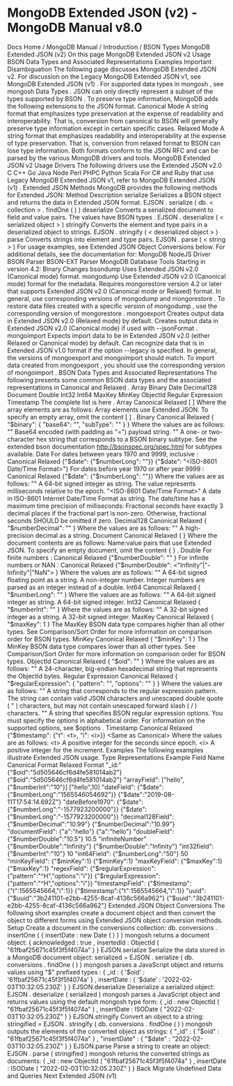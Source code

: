 # MongoDB Extended JSON (v2) - MongoDB Manual v8.0


Docs Home / MongoDB Manual / Introduction / BSON Types MongoDB Extended JSON (v2) On this page MongoDB Extended JSON v2 Usage BSON Data Types and Associated Representations Examples Important Disambiguation The following page discusses MongoDB Extended JSON v2. For
discussion on the Legacy MongoDB Extended JSON v1, see MongoDB Extended JSON (v1) . For supported data types in mongosh , see mongosh Data Types . JSON can only directly represent a subset of the types
supported by BSON . To preserve type information, MongoDB adds
the following extensions to the JSON format. Canonical Mode A string format that emphasizes type preservation at the expense
of readability and interoperability. That is, conversion from
canonical to BSON will generally preserve type information except
in certain specific cases. Relaxed Mode A string format that emphasizes readability and interoperability
at the expense of type preservation. That is, conversion from
relaxed format to BSON can lose type information. Both formats conform to the JSON RFC and can be
parsed by the various MongoDB drivers and tools. MongoDB Extended JSON v2 Usage Drivers The following drivers use the Extended JSON v2.0 C C++ Go Java Node Perl PHPC Python Scala For C# and Ruby that use Legacy MongoDB Extended JSON v1, refer to MongoDB Extended JSON (v1) . Extended JSON Methods MongoDB provides the following methods for Extended JSON: Method Description serialize Serializes a BSON object and returns the data in Extended JSON
format. EJSON . serialize ( db. < collection > . findOne ( ) ) deserialize Converts a serialized document to field and value pairs. The
values have BSON types . EJSON . deserialize ( < serialized object > ) stringify Converts the element and type pairs in a deserialized object to strings. EJSON . stringify ( < deserialized object > ) parse Converts strings into element and type pairs. EJSON . parse ( < string > ) For usage examples, see Extended JSON Object Conversions below. For additional details, see the documentation for: MongoDB NodeJS Driver BSON Parser BSON-EXT Parser MongoDB Database Tools Starting in version 4.2: Binary Changes bsondump Uses Extended JSON v2.0 (Canonical
mode) format. mongodump Use Extended JSON v2.0 (Canonical mode) format for the
metadata. Requires mongorestore version 4.2 or
later that supports Extended JSON v2.0 (Canonical mode or
Relaxed) format. In general, use corresponding versions of mongodump and mongorestore .
To restore data files created with a specific
version of mongodump , use the corresponding
version of mongorestore . mongoexport Creates output data in Extended JSON v2.0 (Relaxed mode) by
default. Creates output data in Extended JSON v2.0 (Canonical mode) if
used with --jsonFormat . mongoimport Expects import data to be in Extended JSON v2.0 (either
Relaxed or Canonical mode) by default. Can recognize data that is in Extended JSON v1.0 format if the option --legacy is specified. In general, the versions of mongoexport and mongoimport should match. To import
data created from mongoexport , you should use
the corresponding version of mongoimport . BSON Data Types and Associated Representations The following presents some common BSON data types and the associated
representations in Canonical and Relaxed . Array Binary Date Decimal128 Document Double Int32 Int64 MaxKey MinKey ObjectId Regular Expression Timestamp The complete list is here . Array Canonical Relaxed [ <elements> ] <Same as Canonical> Where the array elements are as follows: <elements> Array elements use Extended JSON. To specify an empty array, omit the content [ ] . Binary Canonical Relaxed { "$binary": { "base64": "<payload>", "subType": "<t>" } } <Same as Canonical> Where the values are as follows: "<payload>" Base64 encoded (with padding as "=") payload string. "<t>" A one- or two-character hex string that corresponds to a BSON binary
subtype. See the extended bson documentation http://bsonspec.org/spec.html for subtypes available. Date For dates between years 1970 and 9999, inclusive : Canonical Relaxed {"$date": {"$numberLong": "<millis>"}} {"$date": "<ISO-8601 Date/Time Format>"} For dates before year 1970 or after year 9999 : Canonical Relaxed {"$date": {"$numberLong": "<millis>"}} <Same as Canonical> Where the values are as follows: "<millis>" A 64-bit signed integer as string. The value represents milliseconds
relative to the epoch. "<ISO-8601 Date/Time Format>" A date in ISO-8601 Internet Date/Time Format as string. The date/time has a maximum time precision of milliseconds: Fractional seconds have exactly 3 decimal places if the fractional
part is non-zero. Otherwise, fractional seconds SHOULD be omitted if zero. Decimal128 Canonical Relaxed { "$numberDecimal": "<number>" } <Same as Canonical> Where the values are as follows: "<number>" A high-precision decimal as a string. Document Canonical Relaxed { <content> } <Same as Canonical> Where the document contents are as follows: <content> Name:value pairs that use Extended JSON. To specify an empty document, omit the content { } . Double For finite numbers : Canonical Relaxed {"$numberDouble": "<decimal string>" } <non-integer number> For infinite numbers or NAN : Canonical Relaxed {"$numberDouble": <"Infinity"|"-Infinity"|"NaN"> } <Same as Canonical> Where the values are as follows: "<decimal string>" A 64-bit signed floating point as a string. <non-integer number> A non-integer number. Integer numbers are parsed as an integer
instead of a double. Int64 Canonical Relaxed { "$numberLong": "<number>" } <integer> Where the values are as follows: "<number>" A 64-bit signed integer as string. <integer> A 64-bit signed integer. Int32 Canonical Relaxed { "$numberInt": "<number>" } <integer> Where the values are as follows: "<number>" A 32-bit signed integer as a string. <integer> A 32-bit signed integer. MaxKey Canonical Relaxed { "$maxKey": 1 } <Same as Canonical> The MaxKey BSON data type compares higher than all other types. See Comparison/Sort Order for more information on
comparison order for BSON types. MinKey Canonical Relaxed { "$minKey": 1 } <Same as Canonical> The MinKey BSON data type compares lower than all other types. See Comparison/Sort Order for more information on
comparison order for BSON types. ObjectId Canonical Relaxed { "$oid": "<ObjectId bytes>" } <Same as Canonical> Where the values are as follows: "<ObjectId bytes>" A 24-character, big-endian hexadecimal string that represents the
ObjectId bytes. Regular Expression Canonical Relaxed { "$regularExpression": { "pattern": "<regexPattern>", "options": "<options>" } } <Same as Canonical> Where the values are as follows: "<regexPattern>" A string that corresponds to the regular expression pattern. The
string can contain valid JSON characters and unescaped double quote
( " ) characters, but may not contain unescaped forward slash
( / ) characters. "<options>" A string that specifies BSON regular expression options. You must specify
the options in alphabetical order. For information on the supported options,
see $options . Timestamp Canonical Relaxed {"$timestamp": {"t": <t>, "i": <i>}} <Same as Canonical> Where the values are as follows: <t> A positive integer for the seconds since epoch. <i> A positive integer for the increment. Examples The following examples illustrate Extended JSON usage. Type Representations Example Field Name Canonical Format Relaxed Format "_id:" {"$oid":"5d505646cf6d4fe581014ab2"} {"$oid":"5d505646cf6d4fe581014ab2"} "arrayField": ["hello",{"$numberInt":"10"}] ["hello",10] "dateField": {"$date":{"$numberLong":"1565546054692"}} {"$date":"2019-08-11T17:54:14.692Z"} "dateBefore1970": {"$date":{"$numberLong":"-1577923200000"}} {"$date":{"$numberLong":"-1577923200000"}} "decimal128Field": {"$numberDecimal":"10.99"} {"$numberDecimal":"10.99"} "documentField": {"a":"hello"} {"a":"hello"} "doubleField": {"$numberDouble":"10.5"} 10.5 "infiniteNumber" {"$numberDouble":"Infinity"} {"$numberDouble":"Infinity"} "int32field": {"$numberInt":"10"} 10 "int64Field": {"$numberLong":"50"} 50 "minKeyField": {"$minKey":1} {"$minKey":1} "maxKeyField": {"$maxKey":1} {"$maxKey":1} "regexField": {"$regularExpression":{"pattern":"^H","options":"i"}} {"$regularExpression":{"pattern":"^H","options":"i"}} "timestampField": {"$timestamp":{"t":1565545664,"i":1}} {"$timestamp":{"t":1565545664,"i":1}} "uuid": {"$uuid":"3b241101-e2bb-4255-8caf-4136c566a962"} {"$uuid":"3b241101-e2bb-4255-8caf-4136c566a962"} Extended JSON Object Conversions The following short examples create a document object and then convert
the object to different forms using Extended JSON object conversion
methods. Setup Create a document in the conversions collection: db. conversions . insertOne ( { insertDate : new Date ( ) } ) mongosh returns a document object: { acknowledged : true , insertedId : ObjectId ( "61fbaf25671c45f3f5f4074a" ) } EJSON.serialize Serialize the data stored in a MongoDB document object: serialized = EJSON . serialize ( db. conversions . findOne ( ) ) mongosh parses a JavaScript object and returns values using "$" prefixed types : { _id : { '$oid' : '61fbaf25671c45f3f5f4074a' } , insertDate : { '$date' : '2022-02-03T10:32:05.230Z' } } EJSON.deserialize Deserialize a serialized object: EJSON . deserialize ( serialized ) mongosh parses a JavaScript object and returns values using
the default mongosh type form: { _id : new ObjectId ( "61fbaf25671c45f3f5f4074a" ) , insertDate : ISODate ( "2022-02-03T10:32:05.230Z" ) } EJSON.stringify Convert an object to a string: stringified = EJSON . stringify ( db. conversions . findOne ( ) ) mongosh outputs the elements of the converted object as
strings: { "_id" : { "$oid" : "61fbaf25671c45f3f5f4074a" } , "insertDate" : { "$date" : "2022-02-03T10:32:05.230Z" } } EJSON.parse Parse a string to create an object: EJSON . parse ( stringified ) mongosh returns the converted strings as documents: { _id : new ObjectId ( "61fbaf25671c45f3f5f4074a" ) , insertDate : ISODate ( "2022-02-03T10:32:05.230Z" ) } Back Migrate Undefined Data and Queries Next Extended JSON (v1)
